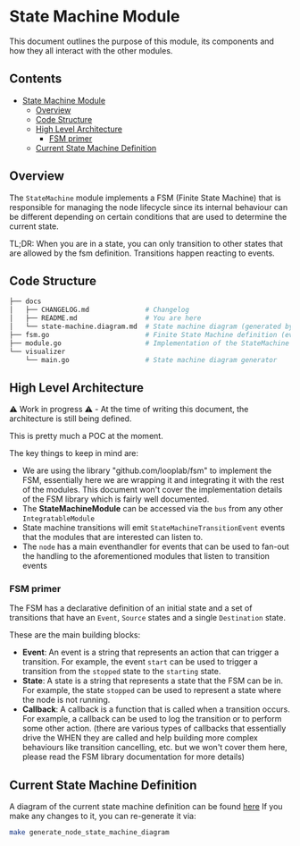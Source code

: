 # State Machine Module

This document outlines the purpose of this module, its components and how they all interact with the other modules.

## Contents <!-- omit in toc -->
- [State Machine Module](#state-machine-module)
  - [Overview](#overview)
  - [Code Structure](#code-structure)
  - [High Level Architecture](#high-level-architecture)
    - [FSM primer](#fsm-primer)
  - [Current State Machine Definition](#current-state-machine-definition)

## Overview

The `StateMachine` module implements a FSM (Finite State Machine) that is responsible for managing the node lifecycle since its internal behaviour can be different depending on certain conditions that are used to determine the current state.

TL;DR: When you are in a state, you can only transition to other states that are allowed by the fsm definition.
Transitions happen reacting to events.


## Code Structure

```bash
├── docs
│   ├── CHANGELOG.md              # Changelog
│   ├── README.md                 # You are here
│   └── state-machine.diagram.md  # State machine diagram (generated by visualizer/main.go)
├── fsm.go                        # Finite State Machine definition (events, states, transitions)
├── module.go                     # Implementation of the StateMachine module
└── visualizer
    └── main.go                   # State machine diagram generator
```

## High Level Architecture

⚠️ Work in progress ⚠️ - At the time of writing this document, the architecture is still being defined.

This is pretty much a POC at the moment.

The key things to keep in mind are:

- We are using the library "github.com/looplab/fsm" to implement the FSM, essentially here we are wrapping it and integrating it with the rest of the modules. This document won't cover the implementation details of the FSM library which is fairly well documented.
- The **StateMachineModule** can be accessed via the `bus` from any other `IntegratableModule`
- State machine transitions will emit `StateMachineTransitionEvent` events that the modules that are interested can listen to.
- The `node` has a main eventhandler for events that can be used to fan-out the handling to the aforementioned modules that listen to transition events

### FSM primer

The FSM has a declarative definition of an initial state and a set of transitions that have an `Event`, `Source` states and a single `Destination` state.

These are the main building blocks:

- **Event**: An event is a string that represents an action that can trigger a transition. For example, the event `start` can be used to trigger a transition from the `stopped` state to the `starting` state.
- **State**: A state is a string that represents a state that the FSM can be in. For example, the state `stopped` can be used to represent a state where the node is not running.
- **Callback**: A callback is a function that is called when a transition occurs. For example, a callback can be used to log the transition or to perform some other action. (there are various types of callbacks that essentially drive the WHEN they are called and help building more complex behaviours like transition cancelling, etc. but we won't cover them here, please read the FSM library documentation for more details)

## Current State Machine Definition

A diagram of the current state machine definition can be found [here](state-machine.diagram.md)
If you make any changes to it, you can re-generate it via:

```bash
make generate_node_state_machine_diagram
```

<!-- GITHUB_WIKI: state_machine -->
